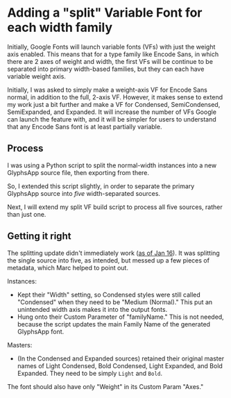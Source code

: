 # Adding a "split" Variable Font for each width family

Initially, Google Fonts will launch variable fonts (VFs) with just the weight axis enabled. This means that for a type family like Encode Sans, in which there are 2 axes of weight and width, the first VFs will be continue to be separated into primary width-based families, but they can each have variable weight axis.

Initially, I was asked to simply make a weight-axis VF for Encode Sans normal, in addition to the full, 2-axis VF. However, it makes sense to extend my work just a bit further and make a VF for Condensed, SemiCondensed, SemiExpanded, and Expanded. It will increase the number of VFs Google can launch the feature with, and it will be simpler for users to understand that any Encode Sans font is at least partially variable. 

## Process

I was using a Python script to split the normal-width instances into a new GlyphsApp source file, then exporting from there. 

So, I extended this script slightly, in order to separate the primary GlyphsApp source into *five* width-separated sources. 

Next, I will extend my split VF build script to process all five sources, rather than just one.

## Getting it right

The splitting update didn't immediately work ([as of Jan 16](https://github.com/thundernixon/Encode-Sans/blob/3d0bfd3639ebc04be6aee8a9cbedaaf993bba5e6/sources/scripts/helpers/split-encode-vf-glyphs_script.py)). It was splitting the single source into five, as intended, but messed up a few pieces of metadata, which Marc helped to point out. 

Instances:
- Kept their "Width" setting, so Condensed styles were still called "Condensed" when they need to be "Medium (Normal)." This put an unintended width axis makes it into the output fonts.
- Hung onto their Custom Parameter of "familyName." This is not needed, because the script updates the main Family Name of the generated GlyphsApp font.

Masters:
- (In the Condensed and Expanded sources) retained their original master names of Light Condensed, Bold Condensed, Light Expanded, and Bold Expanded. They need to be simply `Light` and `Bold`.

The font should also have only "Weight" in its Custom Param "Axes."